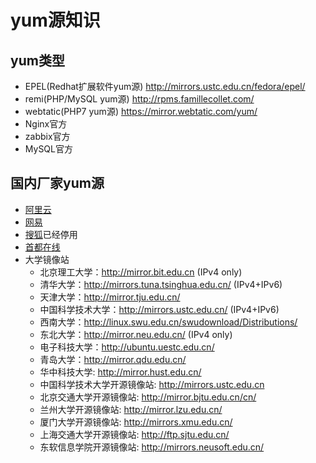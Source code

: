 # yum源知识
## yum类型
- EPEL(Redhat扩展软件yum源)
http://mirrors.ustc.edu.cn/fedora/epel/
- remi(PHP/MySQL yum源)
 http://rpms.famillecollet.com/
- webtatic(PHP7 yum源)
https://mirror.webtatic.com/yum/
- Nginx官方
- zabbix官方
- MySQL官方

## 国内厂家yum源
- [阿里云](http://mirrors.aliyun.com)
- [网易](http://mirrors.163.com/)
- [搜狐](http://mirrors.sohu.com/)已经停用
- [首都在线](http://mirrors.yun-idc.com)
- 大学镜像站
  - 北京理工大学：http://mirror.bit.edu.cn (IPv4 only)
  - 清华大学：http://mirrors.tuna.tsinghua.edu.cn/ (IPv4+IPv6)
  - 天津大学：http://mirror.tju.edu.cn/
  - 中国科学技术大学：http://mirrors.ustc.edu.cn/ (IPv4+IPv6)
  - 西南大学：http://linux.swu.edu.cn/swudownload/Distributions/
  - 东北大学：http://mirror.neu.edu.cn/ (IPv4 only)
  - 电子科技大学：http://ubuntu.uestc.edu.cn/
  - 青岛大学：http://mirror.qdu.edu.cn/
  - 华中科技大学: http://mirror.hust.edu.cn/
  - 中国科学技术大学开源镜像站: http://mirrors.ustc.edu.cn
  - 北京交通大学开源镜像站: http://mirror.bjtu.edu.cn/cn/
  - 兰州大学开源镜像站: http://mirror.lzu.edu.cn/
  - 厦门大学开源镜像站: http://mirrors.xmu.edu.cn/
  - 上海交通大学开源镜像站: http://ftp.sjtu.edu.cn/
  - 东软信息学院开源镜像站: http://mirrors.neusoft.edu.cn/
